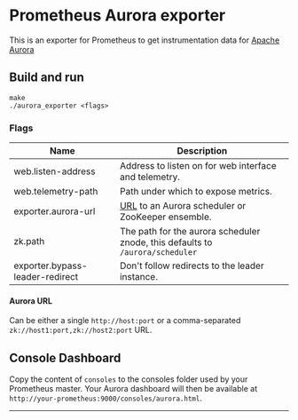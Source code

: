 # Prometheus Aurora exporter

This is an exporter for Prometheus to get instrumentation data for [Apache Aurora](http://aurora.apache.org/)

## Build and run

    make
    ./aurora_exporter <flags>

### Flags

Name                            | Description
--------------------------------|------------
web.listen-address              | Address to listen on for web interface and telemetry.
web.telemetry-path              | Path under which to expose metrics.
exporter.aurora-url             | [URL](#aurora-url) to an Aurora scheduler or ZooKeeper ensemble.
zk.path                         | The path for the aurora scheduler znode, this defaults to `/aurora/scheduler`
exporter.bypass-leader-redirect | Don't follow redirects to the leader instance.

#### Aurora URL
Can be either a single ``http://host:port`` or a comma-separated ``zk://host1:port,zk://host2:port`` URL.

## Console Dashboard

Copy the content of `consoles` to the consoles folder used by your Prometheus master. Your Aurora
dashboard will then be available at `http://your-prometheus:9000/consoles/aurora.html`.

---
